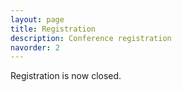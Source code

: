 ```yaml
---
layout: page
title: Registration
description: Conference registration
navorder: 2
---
```


Registration is now closed.
